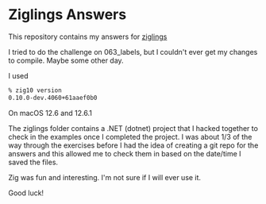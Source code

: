 # Ziglings Answers

This repository contains my answers for [ziglings](https://github.com/ratfactor/ziglings)

I tried to do the challenge on 063_labels, but I couldn't ever get my changes to compile. Maybe some other day.

I used

```bash
% zig10 version
0.10.0-dev.4060+61aaef0b0
```

On macOS 12.6 and 12.6.1

The ziglings folder contains a .NET (dotnet) project that I hacked together to check in the examples once I completed the project. I was about 1/3 of the way through the exercises before I had the idea of creating a git repo for the answers and this allowed me to check them in based on the date/time I saved the files.

Zig was fun and interesting. I'm not sure if I will ever use it.

Good luck!
